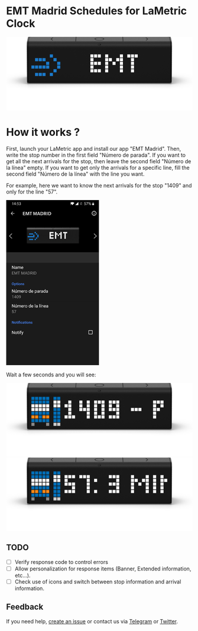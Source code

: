 # EMT Madrid Schedules for LaMetric Clock

![LaMetric EMTMAD Index](https://raw.githubusercontent.com/diegofpb/lametric-emtmad/master/images/LaMetricEMTMad.png)

# How it works ?

First, launch your LaMetric app and install our app "EMT Madrid". Then, write the stop number in the first field "Número de parada".
If you want to get all the next arrivals for the stop, then leave the second field "Número de la línea" empty. 
If you want to get only the arrivals for a specific line, fill the second field "Número de la línea" with the line you want.

For example, here we want to know the next arrivals for the stop "1409" and only for the line "57".

![LaMetric Ratp App](https://raw.githubusercontent.com/diegofpb/lametric-emtmad/master/images/app.png)

Wait a few seconds and you will see:

![LaMetric EMTMAD 1409](https://raw.githubusercontent.com/diegofpb/lametric-emtmad/master/images/LaMetricEMTMad1409.png)
![LaMetric EMTMAD 1409](https://raw.githubusercontent.com/diegofpb/lametric-emtmad/master/images/LaMetricEMTMad57.png)

## TODO

- [ ] Verify response code to control errors
- [ ] Allow personalization for response items (Banner, Extended information, etc...).
- [ ] Check use of icons and switch between stop information and arrival information.

## Feedback
If you need help, [create an issue](https://github.com/diegofpb/lametric-emtmad/issues) or contact us via [Telegram](https://t.me/diegofpb) or [Twitter](http://twitter.com/diegofpb).